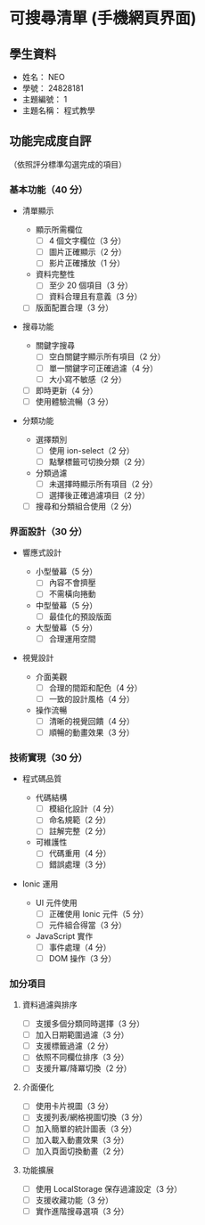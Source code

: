 # 可搜尋清單 (手機網頁界面)

## 學生資料

- 姓名： NEO
- 學號： 24828181
- 主題編號： 1
- 主題名稱： 程式教學

## 功能完成度自評

（依照評分標準勾選完成的項目）

### 基本功能（40 分）

- 清單顯示

  - 顯示所需欄位
    - [ ] 4 個文字欄位（3 分）
    - [ ] 圖片正確顯示（2 分）
    - [ ] 影片正確播放（1 分）
  - 資料完整性
    - [ ] 至少 20 個項目（3 分）
    - [ ] 資料合理且有意義（3 分）
  - [ ] 版面配置合理（3 分）

- 搜尋功能

  - 關鍵字搜尋
    - [ ] 空白關鍵字顯示所有項目（2 分）
    - [ ] 單一關鍵字可正確過濾（4 分）
    - [ ] 大小寫不敏感（2 分）
  - [ ] 即時更新（4 分）
  - [ ] 使用體驗流暢（3 分）

- 分類功能
  - 選擇類別
    - [ ] 使用 ion-select（2 分）
    - [ ] 點擊標籤可切換分類（2 分）
  - 分類過濾
    - [ ] 未選擇時顯示所有項目（2 分）
    - [ ] 選擇後正確過濾項目（2 分）
  - [ ] 搜尋和分類組合使用（2 分）

### 界面設計（30 分）

- 響應式設計

  - 小型螢幕（5 分）
    - [ ] 內容不會擠壓
    - [ ] 不需橫向捲動
  - 中型螢幕（5 分）
    - [ ] 最佳化的預設版面
  - 大型螢幕（5 分）
    - [ ] 合理運用空間

- 視覺設計
  - 介面美觀
    - [ ] 合理的間距和配色（4 分）
    - [ ] 一致的設計風格（4 分）
  - 操作流暢
    - [ ] 清晰的視覺回饋（4 分）
    - [ ] 順暢的動畫效果（3 分）

### 技術實現（30 分）

- 程式碼品質

  - 代碼結構
    - [ ] 模組化設計（4 分）
    - [ ] 命名規範（2 分）
    - [ ] 註解完整（2 分）
  - 可維護性
    - [ ] 代碼重用（4 分）
    - [ ] 錯誤處理（3 分）

- Ionic 運用
  - UI 元件使用
    - [ ] 正確使用 Ionic 元件（5 分）
    - [ ] 元件組合得當（3 分）
  - JavaScript 實作
    - [ ] 事件處理（4 分）
    - [ ] DOM 操作（3 分）

### 加分項目

1. 資料過濾與排序

   - [ ] 支援多個分類同時選擇（3 分）
   - [ ] 加入日期範圍過濾（3 分）
   - [ ] 支援標籤過濾（2 分）
   - [ ] 依照不同欄位排序（3 分）
   - [ ] 支援升冪/降冪切換（2 分）

2. 介面優化

   - [ ] 使用卡片視圖（3 分）
   - [ ] 支援列表/網格視圖切換（3 分）
   - [ ] 加入簡單的統計圖表（3 分）
   - [ ] 加入載入動畫效果（3 分）
   - [ ] 加入頁面切換動畫（2 分）

3. 功能擴展

   - [ ] 使用 LocalStorage 保存過濾設定（3 分）
   - [ ] 支援收藏功能（3 分）
   - [ ] 實作進階搜尋選項（3 分）